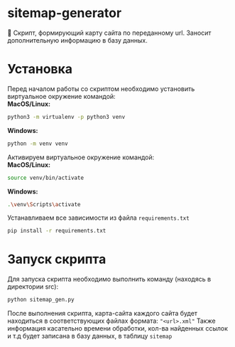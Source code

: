 # sitemap-generator
📜 Скрипт, формирующий карту сайта по переданному url. Заносит дополнительную информацию в базу данных.

# Установка
Перед началом работы со скриптом необходимо установить виртуальное окружение командой:<br>
<b>MacOS/Linux:</b>
```bash
python3 -m virtualenv -p python3 venv
```
<b>Windows:</b>
```bash
python -m venv venv
```

Активируем виртуальное окружение командой:<br>
<b>MacOS/Linux:</b>
```bash
source venv/bin/activate
```

<b>Windows:</b>
```bash
.\venv\Scripts\activate
```

Устанавливаем все зависимости из файла <code>requirements.txt</code>
```bash
pip install -r requirements.txt
```

# Запуск скрипта

Для запуска скрипта необходимо выполнить команду (находясь в директории src):
```bash
python sitemap_gen.py
```

После выполнения скрипта, карта-сайта каждого сайта будет находиться в соответствующих файлах формата: <code>"\<url\>.xml"</code>
Также информация касательно времени обработки, кол-ва найденных ссылок и т.д будет записана в базу данных, в таблицу <code>sitemap</code>
